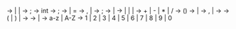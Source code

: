 <stmt> -> <decl-stmt> |
		  <init-stmt> |
		  <expr-stmt>
<decl-stmt> -> <attribute><init><init-list-rest>;
<attribute> -> int
<init-stmt> -> <init><init-list-rest>;
<init> -> <identifier> |
		  <identifier> = <expr>
<init-list-rest> -> ,<init><init-list-rest> |
					<empty>
<expr-stmt> -> <function>;
<expr> -> <simple-expr><operation><simple-expr> |
		  <simple-expr>
<simple-expr> -> <string> |
				 <digit> |
				 <identifier> |
				 <func>
<operation> -> + |
			   - |
			   * |
			   / 
<func> -> <identifier>(<args>)
<args> -> <expr><args-list-rest> |
		  <empty>
<args-list-rest> -> ,<expr><args-list-rest> |
					<empty>
<identifier> -> <letter><alphanumeric-list>
<alphanumeric-list> -> (<letter> | <digit>)<alphanumeric-list> |
					   <empty>
<number> -> <digit><number-rest>
<number-rest> -> <number><number-rest> |
				 <empty>
<letter> -> a-z | A-Z 
<digit> -> 1 | 2 | 3 | 4 | 5 | 6 | 7 | 8 | 9 | 0